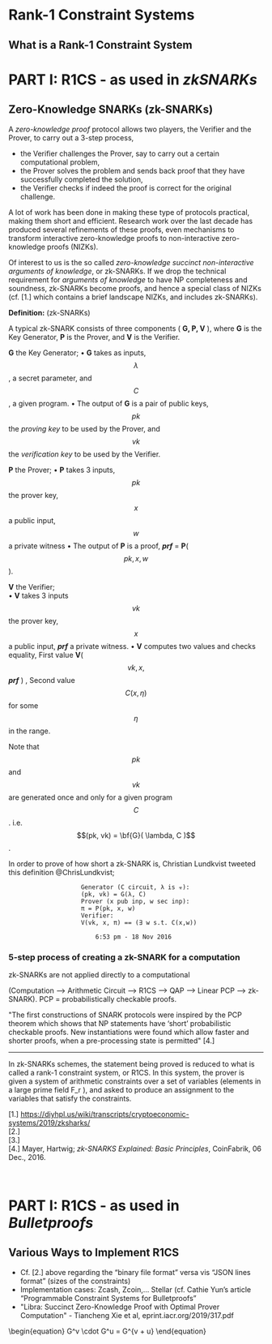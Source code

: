 
# Rank-1 Constraint Systems 

## What is a Rank-1 Constraint System


# PART I: R1CS - as used in *zkSNARKs*  
 


  ## Zero-Knowledge SNARKs (zk-SNARKs)
  
A *zero-knowledge proof* protocol allows two players, the Verifier and the Prover, to carry out a 3-step process,  
   - the Verifier challenges the Prover, say to carry out a certain computational problem, 
   - the Prover solves the problem and sends back proof that they have successfully completed the solution, 
   - the Verifier checks if indeed the proof is correct for the original challenge. 

A lot of work has been done in making these type of protocols practical, making them short and efficient. Research work over the last decade has produced several refinements of these proofs, even mechanisms to transform interactive zero-knowledge proofs to non-interactive zero-knowledge proofs (NIZKs). 

Of interest to us is the so called *zero-knowledge succinct non-interactive arguments of knowledge*, or zk-SNARKs. If we drop the technical requirement for *arguments of knowledge* to have NP completeness and soundness, zk-SNARKs become proofs, and hence a special class of NIZKs (cf. [1.] which contains a brief landscape NIZKs, and includes zk-SNARKs).  

 
 **Definition:** (zk-SNARKs)
 
 A typical zk-SNARK consists of three components  ( **G, P, V** ),  where  **G**  is the Key Generator,  **P**  is the Prover, and  **V**  is the Verifier. 
 
 **G** the Key Generator;
	•  **G** takes as inputs, 
		$$\lambda$$ , a secret parameter, and 
		$$C$$ , a given program. 
	•  The output of **G** is a pair of public keys, 
		$$pk$$ the *proving key* to be used by the Prover, and 
		$$vk$$ the *verification key* to be used by the Verifier. 
	
 **P** the Prover; 
	•  **P** takes 3 inputs,  
		$$pk$$ the prover key, 
		$$x$$ a public input, 
		$$w$$ a private witness 
	•  The output of **P** is a proof, 
		***prf*** = **P**($$pk , x, w$$).
   
 **V** the Verifier;   
	•  **V** takes 3 inputs 
		$$vk$$ the prover key, 
		$$x$$ a public input, 
		***prf*** a private witness. 
	•  **V** computes two values and checks equality, 
		First value  **V**( $$vk, x,$$ ***prf*** ) , 
		Second value  $$C( x, \eta )$$ for some $$\eta$$  in the range.    
 
 Note that  $$pk$$ and $$vk$$ are generated once and only for a given program  $$C$$. i.e. $$(pk, vk) = \bf{G}( \lambda, C )$$. 
 
 
 In order to prove of how short a zk-SNARK is, Christian Lundkvist tweeted this definition @ChrisLundkvist;

						Generator (C circuit, λ is ☣️):
						(pk, vk) = G(λ, C)
						Prover (x pub inp, w sec inp):
						π = P(pk, x, w)
						Verifier:
						V(vk, x, π) == (∃ w s.t. C(x,w))
						
							6:53 pm - 18 Nov 2016


 
  
 
  ###  5-step process of creating a zk-SNARK for a computation 

zk-SNARKs are not applied directly to a computational 
  
  (Computation —> Arithmetic Circuit —> R1CS —> QAP —> Linear PCP —> zk-SNARK). PCP = probabilistically checkable proofs. 


  "The first constructions of SNARK protocols were inspired by the PCP theorem which shows that NP statements have ‘short’ probabilistic checkable proofs. New instantiations were found which allow faster and shorter proofs, when a pre-processing state is permitted" [4.]   
  
 
  ***** *********
 
 
 
 
 
  
  In zk-SNARKs schemes, the statement being proved is reduced to what is called a rank-1 constraint system, or R1CS. In this system, the prover is given a system of arithmetic constraints over a set of variables (elements in a large prime field F_r ), and asked to produce an assignment to the variables that satisfy the constraints.  
 
   

  [1.] https://diyhpl.us/wiki/transcripts/cryptoeconomic-systems/2019/zksharks/   
  [2.]   
  [3.]  
  [4.] Mayer, Hartwig; *zk-SNARKS Explained: Basic Principles*, CoinFabrik, 06 Dec., 2016.
   
 
  ​  
  
# PART I: R1CS - as used in *Bulletproofs*  
  
  
  
  
  ## Various Ways to Implement R1CS 
- Cf. [2.] above regarding the “binary file format” versa vis “JSON lines format” (sizes of the constraints) 
- Implementation cases: Zcash, Zcoin,… Stellar (cf. Cathie Yun’s article “Programmable Constraint Systems for Bulletproofs”
- "Libra: Succinct Zero-Knowledge Proof with Optimal Prover Computation" - Tiancheng Xie et al, eprint.iacr.org/2019/317.pdf  



 \begin{equation}
G^v \cdot G^u = G^{v + u}
\end{equation}
  